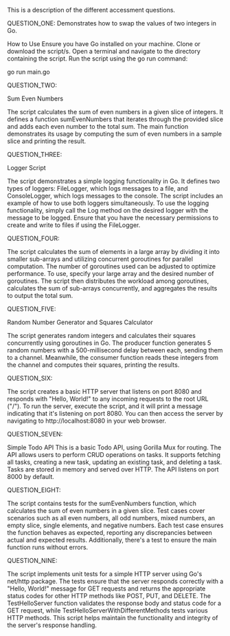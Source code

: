 This is a description of the different accessment questions.  

QUESTION_ONE: Demonstrates how to swap the values of two integers in Go.

How to Use
Ensure you have Go installed on your machine.
Clone or download the script/s.
Open a terminal and navigate to the directory containing the script.
Run the script using the go run command: 

go run main.go 

QUESTION_TWO: 

Sum Even Numbers

The script calculates the sum of even numbers in a given slice of integers. It defines a function sumEvenNumbers that iterates through the provided slice and adds each even number to the total sum. The main function demonstrates its usage by computing the sum of even numbers in a sample slice and printing the result.

QUESTION_THREE: 

Logger Script

The script demonstrates a simple logging functionality in Go. It defines two types of loggers: FileLogger, which logs messages to a file, and ConsoleLogger, which logs messages to the console. The script includes an example of how to use both loggers simultaneously. To use the logging functionality, simply call the Log method on the desired logger with the message to be logged. Ensure that you have the necessary permissions to create and write to files if using the FileLogger. 

QUESTION_FOUR: 

The script calculates the sum of elements in a large array by dividing it into smaller sub-arrays and utilizing concurrent goroutines for parallel computation. The number of goroutines used can be adjusted to optimize performance. To use, specify your large array and the desired number of goroutines. The script then distributes the workload among goroutines, calculates the sum of sub-arrays concurrently, and aggregates the results to output the total sum.

QUESTION_FIVE: 

Random Number Generator and Squares Calculator

The script generates random integers and calculates their squares concurrently using goroutines in Go. The producer function generates 5 random numbers with a 500-millisecond delay between each, sending them to a channel. Meanwhile, the consumer function reads these integers from the channel and computes their squares, printing the results. 

QUESTION_SIX: 

The script creates a basic HTTP server that listens on port 8080 and responds with "Hello, World!" to any incoming requests to the root URL ("/"). To run the server, execute the script, and it will print a message indicating that it's listening on port 8080. You can then access the server by navigating to http://localhost:8080 in your web browser.

QUESTION_SEVEN: 

Simple Todo API
This is a basic Todo API, using Gorilla Mux for routing. The API allows users to perform CRUD operations on tasks. It supports fetching all tasks, creating a new task, updating an existing task, and deleting a task. Tasks are stored in memory and served over HTTP. The API listens on port 8000 by default.

QUESTION_EIGHT: 

The script contains tests for the sumEvenNumbers function, which calculates the sum of even numbers in a given slice. Test cases cover scenarios such as all even numbers, all odd numbers, mixed numbers, an empty slice, single elements, and negative numbers. Each test case ensures the function behaves as expected, reporting any discrepancies between actual and expected results. Additionally, there's a test to ensure the main function runs without errors. 

QUESTION_NINE: 

The script implements unit tests for a simple HTTP server using Go's net/http package. The tests ensure that the server responds correctly with a "Hello, World!" message for GET requests and returns the appropriate status codes for other HTTP methods like POST, PUT, and DELETE. The TestHelloServer function validates the response body and status code for a GET request, while TestHelloServerWithDifferentMethods tests various HTTP methods. This script helps maintain the functionality and integrity of the server's response handling.
